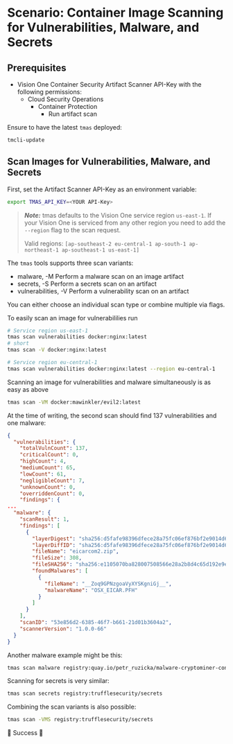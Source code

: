# Scenario: Container Image Scanning for Vulnerabilities, Malware, and Secrets

## Prerequisites

- Vision One Container Security Artifact Scanner API-Key with the following permissions:
    - Cloud Security Operations
        - Container Protection
            - Run artifact scan

Ensure to have the latest `tmas` deployed:

```sh
tmcli-update
```

## Scan Images for Vulnerabilities, Malware, and Secrets

First, set the Artifact Scanner API-Key as an environment variable:

```sh
export TMAS_API_KEY=<YOUR API-Key>
```

> ***Note:*** tmas defaults to the Vision One service region `us-east-1`. If your Vision One is serviced from any other region you need to add the `--region` flag to the scan request.
> 
> Valid regions: `[ap-southeast-2 eu-central-1 ap-south-1 ap-northeast-1 ap-southeast-1 us-east-1]`

The `tmas` tools supports three scan variants:

- malware, -M          Perform a malware scan on an image artifact
- secrets, -S          Perform a secrets scan on an artifact
- vulnerabilities, -V  Perform a vulnerability scan on an artifact

You can either choose an individual scan type or combine multiple via flags.

To easily scan an image for vulnerabililies run

```sh
# Service region us-east-1
tmas scan vulnerabilities docker:nginx:latest
# short
tmas scan -V docker:nginx:latest

# Service region eu-central-1
tmas scan vulnerabilities docker:nginx:latest --region eu-central-1
```

Scanning an image for vulnerabilities and malware simultaneously is as easy as above

```sh
tmas scan -VM docker:mawinkler/evil2:latest
```

At the time of writing, the second scan should find 137 vulnerabilities and one malware:

```json
{
  "vulnerabilities": {
    "totalVulnCount": 137,
    "criticalCount": 0,
    "highCount": 4,
    "mediumCount": 65,
    "lowCount": 61,
    "negligibleCount": 7,
    "unknownCount": 0,
    "overriddenCount": 0,
    "findings": { 
...
  "malware": {
    "scanResult": 1,
    "findings": [
      {
        "layerDigest": "sha256:d5fafe98396dfece28a75fc06ef876bf2e9014d62d908f8296a925bab92ab4b9",
        "layerDiffID": "sha256:d5fafe98396dfece28a75fc06ef876bf2e9014d62d908f8296a925bab92ab4b9",
        "fileName": "eicarcom2.zip",
        "fileSize": 308,
        "fileSHA256": "sha256:e1105070ba828007508566e28a2b8d4c65d192e9eaf3b7868382b7cae747b397",
        "foundMalwares": [
          {
            "fileName": "__Zoq9GPNzgoaVyXYSKgniGj__",
            "malwareName": "OSX_EICAR.PFH"
          }
        ]
      }
    ],
    "scanID": "53e856d2-6385-46f7-b661-21d01b3604a2",
    "scannerVersion": "1.0.0-66"
  }
}
```

Another malware example might be this:

```sh
tmas scan malware registry:quay.io/petr_ruzicka/malware-cryptominer-container:2.1.1
```

Scanning for secrets is very similar:

```sh
tmas scan secrets registry:trufflesecurity/secrets
```

Combining the scan variants is also possible:

```sh
tmas scan -VMS registry:trufflesecurity/secrets
```

🎉 Success 🎉
